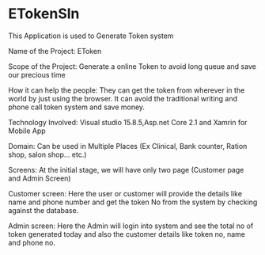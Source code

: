 # ETokenSln
This Application is used to Generate Token system


Name of the Project: EToken

Scope of the Project: Generate a online Token to avoid long queue and save our precious time

How it can help the people:  They can get the token from wherever in the world by just using the browser. 
It can avoid the traditional writing and phone call token system and save money.

Technology Involved: Visual studio 15.8.5,Asp.net Core 2.1 and Xamrin for Mobile App

Domain: Can be used in Multiple Places (Ex Clinical, Bank counter, Ration shop, salon shop... etc.)

Screens: At the initial stage, we will have only two page (Customer page and Admin Screen)

Customer screen: Here the user or customer will provide the details like name and phone number 
and get the token No from the system by checking against the database.

Admin screen: Here the Admin will login into system and see the total no of token generated today 
and also the customer details like token no, name and phone no.
